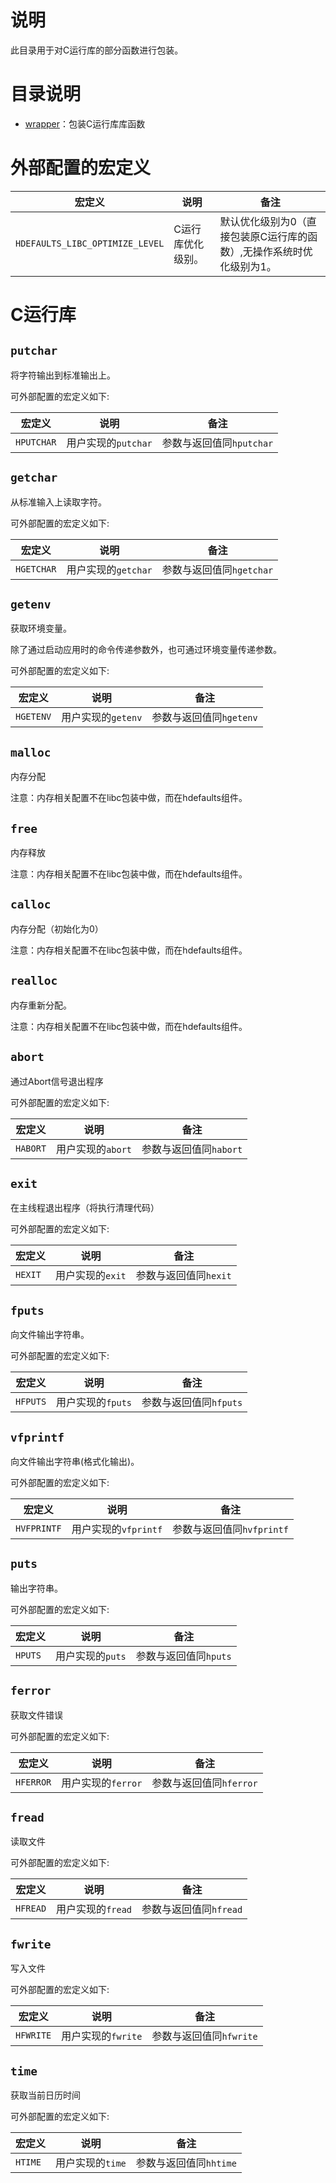# 说明

此目录用于对C运行库的部分函数进行包装。

# 目录说明

- [wrapper](wrapper)：包装C运行库库函数

# 外部配置的宏定义

| 宏定义                          | 说明              | 备注                                                         |
| ------------------------------- | ----------------- | ------------------------------------------------------------ |
| `HDEFAULTS_LIBC_OPTIMIZE_LEVEL` | C运行库优化级别。 | 默认优化级别为0（直接包装原C运行库的函数）,无操作系统时优化级别为1。 |

# C运行库

## `putchar`

将字符输出到标准输出上。

可外部配置的宏定义如下:

| 宏定义     | 说明                | 备注                     |
| ---------- | ------------------- | ------------------------ |
| `HPUTCHAR` | 用户实现的`putchar` | 参数与返回值同`hputchar` |

## `getchar`

从标准输入上读取字符。

可外部配置的宏定义如下:

| 宏定义     | 说明                | 备注                     |
| ---------- | ------------------- | ------------------------ |
| `HGETCHAR` | 用户实现的`getchar` | 参数与返回值同`hgetchar` |

## `getenv`

获取环境变量。

除了通过启动应用时的命令传递参数外，也可通过环境变量传递参数。

可外部配置的宏定义如下:

| 宏定义    | 说明               | 备注                    |
| --------- | ------------------ | ----------------------- |
| `HGETENV` | 用户实现的`getenv` | 参数与返回值同`hgetenv` |

## `malloc`

内存分配

注意：内存相关配置不在libc包装中做，而在hdefaults组件。

## `free`

内存释放

注意：内存相关配置不在libc包装中做，而在hdefaults组件。

## `calloc`

内存分配（初始化为0）

注意：内存相关配置不在libc包装中做，而在hdefaults组件。

## `realloc`

内存重新分配。

注意：内存相关配置不在libc包装中做，而在hdefaults组件。

## `abort`

通过Abort信号退出程序

可外部配置的宏定义如下:

| 宏定义   | 说明              | 备注                   |
| -------- | ----------------- | ---------------------- |
| `HABORT` | 用户实现的`abort` | 参数与返回值同`habort` |

## `exit`

在主线程退出程序（将执行清理代码）

可外部配置的宏定义如下:

| 宏定义  | 说明             | 备注                  |
| ------- | ---------------- | --------------------- |
| `HEXIT` | 用户实现的`exit` | 参数与返回值同`hexit` |

## `fputs`

向文件输出字符串。

可外部配置的宏定义如下:

| 宏定义   | 说明              | 备注                   |
| -------- | ----------------- | ---------------------- |
| `HFPUTS` | 用户实现的`fputs` | 参数与返回值同`hfputs` |

## `vfprintf`

向文件输出字符串(格式化输出)。

可外部配置的宏定义如下:

| 宏定义      | 说明                 | 备注                      |
| ----------- | -------------------- | ------------------------- |
| `HVFPRINTF` | 用户实现的`vfprintf` | 参数与返回值同`hvfprintf` |

## `puts`

输出字符串。

可外部配置的宏定义如下:

| 宏定义  | 说明             | 备注                  |
| ------- | ---------------- | --------------------- |
| `HPUTS` | 用户实现的`puts` | 参数与返回值同`hputs` |

## `ferror`

获取文件错误

可外部配置的宏定义如下:

| 宏定义    | 说明               | 备注                    |
| --------- | ------------------ | ----------------------- |
| `HFERROR` | 用户实现的`ferror` | 参数与返回值同`hferror` |

## `fread`

读取文件

可外部配置的宏定义如下:

| 宏定义   | 说明              | 备注                   |
| -------- | ----------------- | ---------------------- |
| `HFREAD` | 用户实现的`fread` | 参数与返回值同`hfread` |

## `fwrite`

写入文件

可外部配置的宏定义如下:

| 宏定义    | 说明               | 备注                    |
| --------- | ------------------ | ----------------------- |
| `HFWRITE` | 用户实现的`fwrite` | 参数与返回值同`hfwrite` |

## `time`

获取当前日历时间

可外部配置的宏定义如下:

| 宏定义  | 说明             | 备注                   |
| ------- | ---------------- | ---------------------- |
| `HTIME` | 用户实现的`time` | 参数与返回值同`hhtime` |
